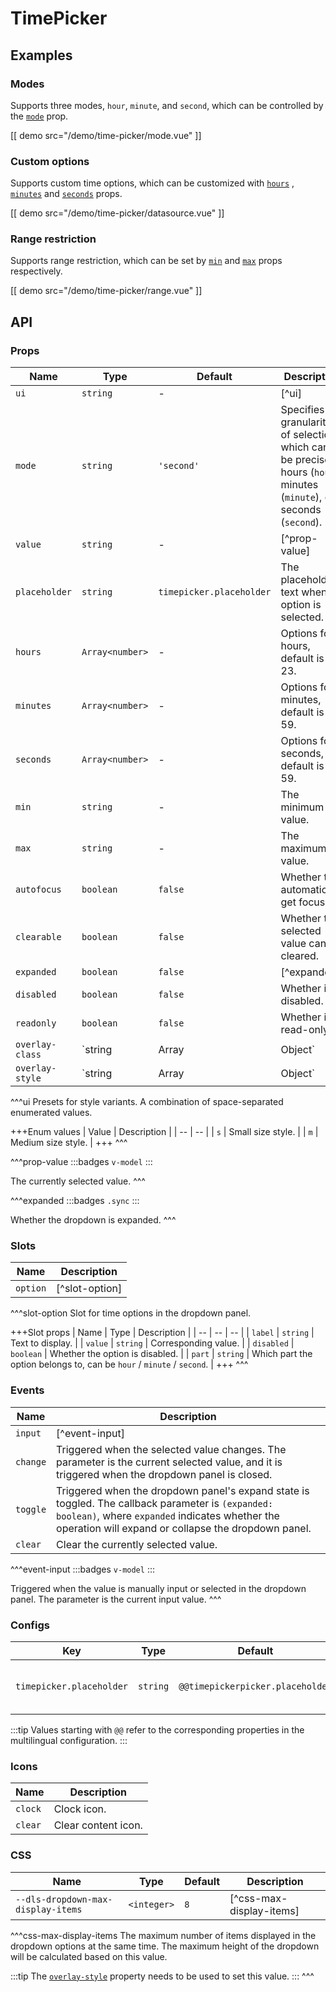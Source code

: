 # TimePicker

## Examples

### Modes

Supports three modes, `hour`, `minute`, and `second`, which can be controlled by the [`mode`](#props-mode) prop.

[[ demo src="/demo/time-picker/mode.vue" ]]

### Custom options

Supports custom time options, which can be customized with [`hours`](#props-hours) , [`minutes`](#props-minutes) and [`seconds`](#props-seconds) props.

[[ demo src="/demo/time-picker/datasource.vue" ]]

### Range restriction

Supports range restriction, which can be set by [`min`](#props-min) and [`max`](#props-max) props respectively.

[[ demo src="/demo/time-picker/range.vue" ]]

## API

### Props

| Name | Type | Default | Description |
| -- | -- | -- | -- |
| ``ui`` | `string` | - | [^ui] |
| ``mode`` | `string` | `'second'` | Specifies the granularity of selection, which can be precise to hours (`hour`), minutes (`minute`), or seconds (`second`). |
| ``value`` | `string` | - | [^prop-value] |
| ``placeholder`` | `string` | `timepicker.placeholder` | The placeholder text when no option is selected. |
| ``hours`` | `Array<number>` | - | Options for hours, default is 0-23. |
| ``minutes`` | `Array<number>` | - | Options for minutes, default is 0-59. |
| ``seconds`` | `Array<number>` | - | Options for seconds, default is 0-59. |
| ``min`` | `string` | - | The minimum value. |
| ``max`` | `string` | - | The maximum value. |
| ``autofocus`` | `boolean` | `false` | Whether to automatically get focus. |
| ``clearable`` | `boolean` | `false` | Whether the selected value can be cleared. |
| ``expanded`` | `boolean` | `false` | [^expanded] |
| ``disabled`` | `boolean` | `false` | Whether it is disabled. |
| ``readonly`` | `boolean` | `false` | Whether it is read-only. |
| ``overlay-class`` | `string | Array | Object` | - | Refer to the [`overlay-class`](./overlay#props-overlay-class) prop of the [`Overlay`](./overlay) component. |
| ``overlay-style`` | `string | Array | Object` | - | Refer to the [`overlay-style`](./overlay#props-overlay-style) prop of the [`Overlay`](./overlay) component. |

^^^ui
Presets for style variants. A combination of space-separated enumerated values.

+++Enum values
| Value | Description |
| -- | -- |
| `s` | Small size style. |
| `m` | Medium size style. |
+++
^^^

^^^prop-value
:::badges
`v-model`
:::

The currently selected value.
^^^

^^^expanded
:::badges
`.sync`
:::

Whether the dropdown is expanded.
^^^

### Slots

| Name | Description |
| -- | -- |
| ``option`` | [^slot-option] |

^^^slot-option
Slot for time options in the dropdown panel.

+++Slot props
| Name | Type | Description |
| -- | -- | -- |
| `label` | `string` | Text to display. |
| `value` | `string` | Corresponding value. |
| `disabled` | `boolean` | Whether the option is disabled. |
| `part` | `string` | Which part the option belongs to, can be `hour` / `minute` / `second`. |
+++
^^^

### Events

| Name | Description |
| -- | -- |
| ``input`` | [^event-input] |
| ``change`` | Triggered when the selected value changes. The parameter is the current selected value, and it is triggered when the dropdown panel is closed. |
| ``toggle`` | Triggered when the dropdown panel's expand state is toggled. The callback parameter is `(expanded: boolean)`, where `expanded` indicates whether the operation will expand or collapse the dropdown panel. |
| ``clear`` | Clear the currently selected value. |

^^^event-input
:::badges
`v-model`
:::

Triggered when the value is manually input or selected in the dropdown panel. The parameter is the current input value.
^^^

### Configs

| Key | Type | Default | Description |
| -- | -- | -- | -- |
| ``timepicker.placeholder`` | `string` | `@@timepickerpicker.placeholder` | Placeholder text when no value is selected. |

:::tip
Values starting with `@@` refer to the corresponding properties in the multilingual configuration.
:::

### Icons

| Name | Description |
| -- | -- |
| ``clock`` | Clock icon. |
| ``clear`` | Clear content icon. |

### CSS

| Name | Type | Default | Description |
| -- | -- | -- | -- |
| ``--dls-dropdown-max-display-items`` | `<integer>` | `8` | [^css-max-display-items] |

^^^css-max-display-items
The maximum number of items displayed in the dropdown options at the same time. The maximum height of the dropdown will be calculated based on this value.

:::tip
The [`overlay-style`](#props-overlay-style) property needs to be used to set this value.
:::
^^^
